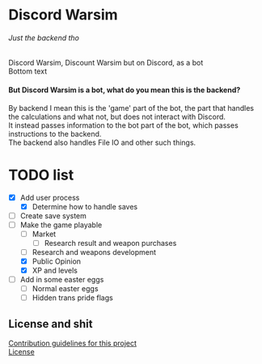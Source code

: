 # Discord Warsim
###### Just the backend tho

Discord Warsim, Discount Warsim but on Discord, as a bot  
Bottom text

#### But Discord Warsim is a bot, what do you mean this is the backend?
By backend I mean this is the 'game' part of the bot, the part that handles the calculations and what not, but does not interact with Discord.  
It instead passes information to the bot part of the bot, which passes instructions to the backend.  
The backend also handles File IO and other such things.  

# TODO list

 - [x] Add user process
    - [x] Determine how to handle saves
 - [ ] Create save system
 - [ ] Make the game playable
    - [ ] Market
        - [ ] Research result and weapon purchases
    - [ ] Research and weapons development
    - [x] Public Opinion
    - [x] XP and levels
- [ ] Add in some easter eggs
    - [ ] Normal easter eggs
    - [ ] Hidden trans pride flags
## License and shit
[Contribution guidelines for this project](.github/contributing.md) \
[License](LICENSE.md)
